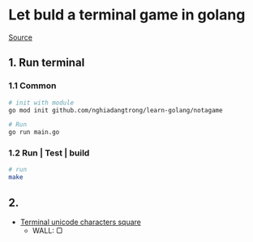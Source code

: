 # Let buld a terminal game in golang

[Source](https://www.youtube.com/watch?v=AgPRCBudmGM)

## 1. Run terminal

### 1.1 Common 

```bash
# init with module 
go mod init github.com/nghiadangtrong/learn-golang/notagame

# Run 
go run main.go

```


### 1.2 Run | Test | build

```bash
# run
make
```


## 2. 


- [Terminal unicode characters square](https://www.w3.org/TR/xml-entity-names/025.html)
    - WALL: ▢
